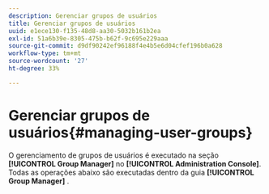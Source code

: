```yaml
---
description: Gerenciar grupos de usuários
title: Gerenciar grupos de usuários
uuid: e1ece130-f135-48d8-aa30-5032b161b2ea
exl-id: 51a6b39e-8305-475b-b62f-9c695e229aaa
source-git-commit: d9df90242ef96188f4e4b5e6d04cfef196b0a628
workflow-type: tm+mt
source-wordcount: '27'
ht-degree: 33%

---
```


# Gerenciar grupos de usuários{#managing-user-groups}

O gerenciamento de grupos de usuários é executado na seção **[!UICONTROL Group Manager]** no **[!UICONTROL Administration Console]**. Todas as operações abaixo são executadas dentro da guia **[!UICONTROL Group Manager]** .
